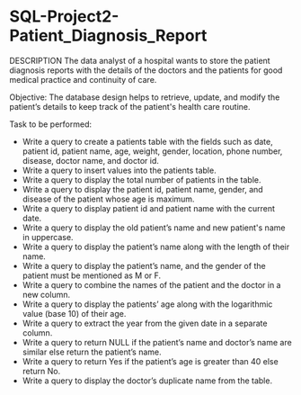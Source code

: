 # SQL-Project2-Patient_Diagnosis_Report

DESCRIPTION
The data analyst of a hospital wants to store the patient diagnosis reports with the details of the doctors and the patients for good medical practice and continuity of care.

 
Objective:
The database design helps to retrieve, update, and modify the patient’s details to keep track of the patient's health care routine.



Task to be performed:

- Write a query to create a patients table with the fields such as date, patient id, patient name, age, weight, gender, location, phone number, disease, doctor name, and doctor id.
- Write a query to insert values into the patients table.
- Write a query to display the total number of patients in the table.
- Write a query to display the patient id, patient name, gender, and disease of the patient whose age is maximum.
- Write a query to display patient id and patient name with the current date.
- Write a query to display the old patient’s name and new patient's name in uppercase.
- Write a query to display the patient’s name along with the length of their name.
- Write a query to display the patient’s name, and the gender of the patient must be mentioned as M or F.
- Write a query to combine the names of the patient and the doctor in a new column. 
- Write a query to display the patients’ age along with the logarithmic value (base 10) of their age.
- Write a query to extract the year from the given date in a separate column.
- Write a query to return NULL if the patient’s name and doctor’s name are similar else return the patient’s name.
- Write a query to return Yes if the patient’s age is greater than 40 else return No.
- Write a query to display the doctor’s duplicate name from the table.
